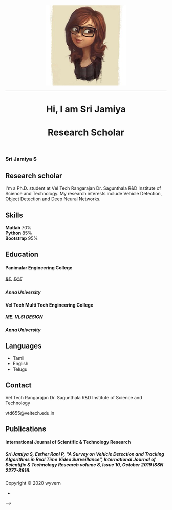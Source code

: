 <!DOCTYPE html>
<html lang="en">
<head>
	<meta charset="utf-8">
	<!--<title>Sri Jamiya S </title>-->
	<meta http-equiv="X-UA-Compatible" content="IE=Edge">
	<meta name="viewport" content="width=device-width, initial-scale=1">
	<meta name="keywords" content="">
	<meta name="description" content="">
<!-- 
Easy Profile Template
http://www.templatemo.com/tm-467-easy-profile
-->
	<!-- stylesheet css -->
	<link rel="stylesheet" href="css/bootstrap.min.css">
	<link rel="stylesheet" href="css/font-awesome.min.css">
	<link rel="stylesheet" href="css/templatemo-orange.css">
</head>
<body data-spy="scroll" data-target=".navbar-collapse">

<!-- preloader section -->
<div class="preloader">
	<div class="sk-spinner sk-spinner-wordpress">
       <span class="sk-inner-circle"></span>
     </div>
</div>

<!-- header section -->
<header>
	<div class="container">
		<div class="row">
			<div class="col-md-12 col-sm-12">
				<img src="images/tm-easy-profile.jpg" class="img-responsive img-circle tm-border" alt="templatemo easy profile">
				<hr>
				<h1 class="tm-title bold shadow">Hi, I am Sri Jamiya</h1>
				<h1 class="white bold shadow">Research Scholar</h1>
			</div>
		</div>
	</div>
</header>

<!-- about and skills section -->
<section class="container">
	<div class="row">
		<div class="col-md-6 col-sm-12">
			<div class="about">
				<h3 class="accent">Sri Jamiya S</h3>
				<h2>Research scholar</h2>
				<p>I'm a Ph.D. student at Vel Tech Rangarajan Dr. Sagunthala R&D Institute of Science and Technology. My research
interests include Vehicle Detection, Object Detection and Deep Neural Networks.</p>
			</div>
		</div>
		<div class="col-md-6 col-sm-12">
			<div class="skills">
				<h2 class="white">Skills</h2>
				<strong>Matlab</strong>
				<span class="pull-right">70%</span>
					<div class="progress">
						<div class="progress-bar progress-bar-primary" role="progressbar" 
                        aria-valuenow="70" aria-valuemin="0" aria-valuemax="100" style="width: 70%;"></div>
					</div>
				<strong>Python</strong>
				<span class="pull-right">85%</span>
					<div class="progress">
						<div class="progress-bar progress-bar-primary" role="progressbar" 
                        aria-valuenow="85" aria-valuemin="0" aria-valuemax="100" style="width: 85%;"></div>
					</div>
				<strong>Bootstrap</strong>
				<span class="pull-right">95%</span>
					<div class="progress">
						<div class="progress-bar progress-bar-primary" role="progressbar" 
                        aria-valuenow="95" aria-valuemin="0" aria-valuemax="100" style="width: 95%;"></div>
					</div>
			</div>
		</div>
	</div>
</section>

<!-- education and languages -->
<section class="container">
	<div class="row">
		<div class="col-md-8 col-sm-12">
			<div class="education">
				<h2 class="white">Education</h2>
					<div class="education-content">
						<h4 class="education-title accent">Panimalar Engineering College</h4>
							<div class="education-school">
								<h5>BE. ECE</h5><span></span>
								<h5>Anna University</h5>
							</div>
						<h4 class="education-title accent">Vel Tech Multi Tech Engineering College</h4>
							<div class="education-school">
								<h5>ME. VLSI DESIGN</h5><span></span>
								<h5>Anna University</h5>
							</div>
					</div>
			</div>
		</div>
		<div class="col-md-4 col-sm-12">
			<div class="languages">
				<h2>Languages</h2>
					<ul>
						<li>Tamil</li>
						<li>English</li>
						<li>Telugu</li>
					</ul>
			</div>
		</div>
	</div>
</section>
<!-- education and languages -->
<section class="container">
	<div class="row">
			<div class="col-md-4 col-sm-12">
			<div class="contact">
				<h2>Contact</h2>
					<p><i class="fa fa-map-marker"></i> Vel Tech Rangarajan Dr. Sagunthala R&D Institute of Science and Technology </p>
					<p><i class="fa fa-envelope"></i> vtd655@veltech.edu.in</p>
			</div>
		</div>
		<div class="col-md-8 col-sm-12">
			<div class="education">
				<h2 class="white">Publications</h2>
					<div class="education-content">
						<h4 class="education-title accent">International Journal of Scientific & Technology Research</h4>
							<div class="education-school">
								<h5>Sri Jamiya S, Esther Rani P,  “A Survey on Vehicle Detection and Tracking Algorithms in Real Time Video Surveillance”, International Journal of Scientific & Technology Research volume 8, Issue 10, October 2019 ISSN 2277-8616.</h5><span></span>
						</div>
					</div>
			</div>
		</div>
	</div>
</section>


<!-- footer section -->
<footer>
	<div class="container">
		<div class="row">
			<div class="col-md-12 col-sm-12">
				<p>Copyright &copy; 2020 wyvern</p>
				<ul class="social-icons">
					<li><a href="#" class="fa fa-github"></a></li>
				</ul>
			</div>
		</div>
	</div>
</footer>

<!-- javascript js -->	
<script src="js/jquery.js"></script>
<script src="js/bootstrap.min.js"></script>	
<script src="js/jquery.backstretch.min.js"></script>
<script src="js/custom.js"></script> -->	

</body>
</html>
